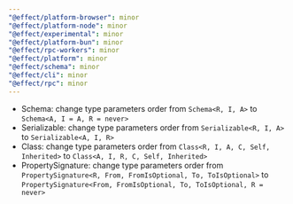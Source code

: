 ```yaml
---
"@effect/platform-browser": minor
"@effect/platform-node": minor
"@effect/experimental": minor
"@effect/platform-bun": minor
"@effect/rpc-workers": minor
"@effect/platform": minor
"@effect/schema": minor
"@effect/cli": minor
"@effect/rpc": minor
---
```


- Schema: change type parameters order from `Schema<R, I, A>` to `Schema<A, I = A, R = never>`
- Serializable: change type parameters order from `Serializable<R, I, A>` to `Serializable<A, I, R>`
- Class: change type parameters order from `Class<R, I, A, C, Self, Inherited>` to `Class<A, I, R, C, Self, Inherited>`
- PropertySignature: change type parameters order from `PropertySignature<R, From, FromIsOptional, To, ToIsOptional>` to `PropertySignature<From, FromIsOptional, To, ToIsOptional, R = never>`
